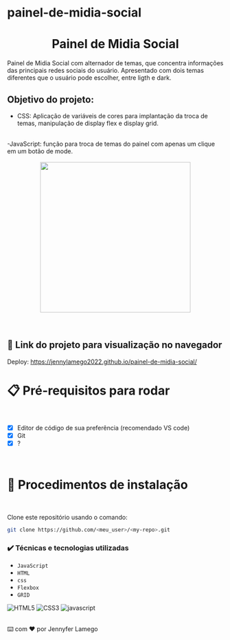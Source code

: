 # painel-de-midia-social


# <h1 align="center">Painel de Midia Social</h1>

Painel de Midia Social com alternador de temas, que concentra informações das principais redes sociais do usuário. Apresentado com dois temas diferentes que o usuário pode escolher, entre ligth e dark. 

## Objetivo do projeto: 

- CSS: Aplicação de variáveis de cores para implantação da troca de temas, manipulação de display flex e display grid. 
<br>
-JavaScript: função para troca de temas do painel com apenas um clique em um botão de mode. 

<br>
<br>

<div align="center">
<img src = "https://user-images.githubusercontent.com/97410860/206951177-f94ec9fb-d4b2-4583-b48b-11979cd73657.jpg" width = "350px"/>
</div>

<br>
<br>


## 🚀 Link do projeto para visualização no navegador

Deploy: https://jennylamego2022.github.io/painel-de-midia-social/



# 📋  Pré-requisitos para rodar <a name="id05"></a>

<br />

- [x] Editor de código de sua preferência (recomendado VS code)
- [x] Git
- [x] ?

<br />

# 📝 Procedimentos de instalação <a name="id06"></a>

<br />

Clone este repositório usando o comando:

```bash
git clone https://github.com/<meu_user>/<my-repo>.git
```



### ✔️ Técnicas e tecnologias utilizadas

- ``JavaScript``
- ``HTML``
- ``css``
- ``Flexbox``
- ``GRID``



![HTML5](https://user-images.githubusercontent.com/109250801/201540543-9f1b15fe-c9ad-4df3-838a-a5a37138c311.png)
![CSS3](https://user-images.githubusercontent.com/109250801/201540546-9fa528be-4b05-4424-8e63-a93c2268cd43.png)
![javascript](https://user-images.githubusercontent.com/109250801/202785928-79bba976-75ce-41ed-b427-26e541680893.png)


<br>
⌨️ com ❤️ por Jennyfer Lamego
